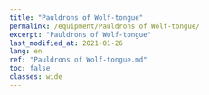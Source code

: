 ```yaml
---
title: "Pauldrons of Wolf-tongue"
permalink: /equipment/Pauldrons of Wolf-tongue/
excerpt: "Pauldrons of Wolf-tongue"
last_modified_at: 2021-01-26
lang: en
ref: "Pauldrons of Wolf-tongue.md"
toc: false
classes: wide
---
```


